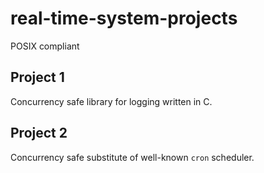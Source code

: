 # real-time-system-projects
POSIX compliant

## Project 1
Concurrency safe library for logging written in C.

## Project 2
Concurrency safe substitute of well-known `cron` scheduler.
